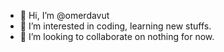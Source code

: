 - 👋 Hi, I’m @omerdavut
- 👀 I’m interested in coding, learning new stuffs.
- 💞️ I’m looking to collaborate on nothing for now.

<!---
omerdavut/omerdavut is a ✨ special ✨ repository because its `README.md` (this file) appears on your GitHub profile.
You can click the Preview link to take a look at your changes.
--->
